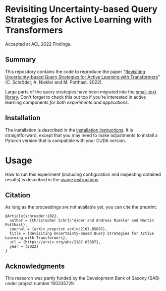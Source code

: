# Revisiting Uncertainty-based Query Strategies for Active Learning with Transformers

Accepted at ACL 2022 Findings.

## Summary

This repository contains the code to reproduce the paper 
"[Revisiting Uncertainty-based Query Strategies for Active Learning with Transformers](https://webis.de/publications.html#schroeder_2022a)" (C. Schröder, A. Niekler and M. Potthast. 2022).

Large parts of the query strategies have been migrated into the [small-text library](https://github.com/webis-de/small-text).
Don't forget to check this out too if you're interested in active learning components *for both experiments and applications*.

## Installation

The installation is described in the [installation instructions](INSTALL.md). It is straightforward, except that 
you may need to make adjustments to install a Pytorch version that is compatible with your CUDA version.

# Usage

How to run this experiment (including configuration and inspecting obtained results)
is described in the [usage instructions](USAGE.md).

## Citation

As long as the proceedings are not available yet, you can cite the preprint:

```
@Article{schroeder:2022,
  author = {Christopher Schr{\"o}der and Andreas Niekler and Martin Potthast},
  journal = {arXiv preprint arXiv:2107.05687},
  title = {Revisiting Uncertainty-based Query Strategies for Active Learning with Transformers},
  url = {https://arxiv.org/abs/2107.05687},
  year = {2022}
}
```

## Acknowledgments

This research was partly funded by the Development Bank of Saxony (SAB) under project number 100335729.

